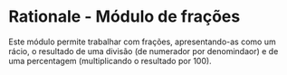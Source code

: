 # Rationale - Módulo de frações

Este módulo permite trabalhar com frações, apresentando-as como um rácio, o resultado de uma divisão (de numerador por denomindaor) e de uma percentagem (multiplicando o resultado por 100).
